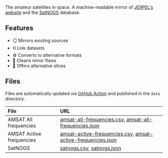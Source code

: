 The amateur satellites in space. A machine-readable mirror of [JE9PEL's website](http://www.ne.jp/asahi/hamradio/je9pel/satslist.htm) and the [SatNOGS](https://db.satnogs.org/satellites/) database.

## Features

- 🪞 Mirrors existing sources
- ⛓️ Link datasets
- ♻️ Converts to alternative formats
- 🧹 Cleans minor flaws
- 🔪 Offers alternative slices

## Files

Files are automatically updated via [GitHub Action](https://github.com/palewire/amateur-satellite-database/actions) and published in the `data` directory.

File | URL
:--- | :--
AMSAT All frequencies | [amsat-all-frequencies.csv](https://raw.githubusercontent.com/palewire/amateur-satellite-database/main/data/amsat-all-frequencies.csv), [amsat-all-frequencies.json](https://raw.githubusercontent.com/palewire/ham-satellite-database/main/data/amsat-all-frequencies.json)
AMSAT Active frequencies  | [amsat-active-frequencies.csv](https://raw.githubusercontent.com/palewire/amateur-satellite-database/main/data/amsat-active-frequencies.csv), [amsat-active-frequencies.json](https://raw.githubusercontent.com/palewire/ham-satellite-database/main/data/amsat-active-frequencies.json)
SatNOGS  | [satnogs.csv](https://raw.githubusercontent.com/palewire/amateur-satellite-database/main/data/satnogs.csv), [satnogs.json](https://raw.githubusercontent.com/palewire/ham-satellite-database/main/data/satnogs.json)
